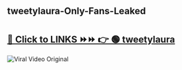 
 ## tweetylaura-Only-Fans-Leaked

# <h2><a href="https://clipsfans.com/tweetylaura&ref=git">🔗 Click to LINKS ⏩⏩ 👉 🟢 tweetylaura </a></h2>

<a href="https://clipsfans.com/tweetylaura&ref=git" rel="nofollow" data-target="animated-image.originalLink"><img src="https://i.ibb.co.com/xMMVF88/686577567.gif" alt="Viral Video Original" style="max-width: 100%; display: inline-block;" data-target="animated-image.originalImage"></a>
